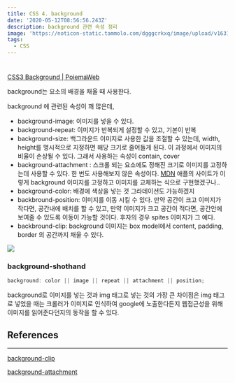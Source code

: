```yaml
---
title: CSS 4. background
date: '2020-05-12T08:56:56.243Z'
description: background 관련 속성 정리
image: 'https://noticon-static.tammolo.com/dgggcrkxq/image/upload/v1631952589/tlog/cover/css-cover_eiiwob.jpg'
tags:
  - CSS
---
```


#

[CSS3 Background | PoiemaWeb](https://poiemaweb.com/css3-background)

background는 요소의 배경을 채울 때 사용한다.

background 에 관련된 속성이 꽤 많은데,

- background-image: 이미지를 넣을 수 있다.
- background-repeat: 이미지가 반복되게 설정할 수 있고, 기본이 반복
- background-size: 백그라운드 이미지로 사용한 값을 조절할 수 있는데, width, height를 명시적으로 지정하면 해당 크기로 줄어들게 된다. 이 과정에서 이미지의 비율이 손상될 수 있다. 그래서 사용하는 속성이 contain, cover
- background-attachment : 스크롤 되는 요소에도 정해진 크기로 이미지를 고정하는데 사용할 수 있다. 한 번도 사용해보지 않은 속성이다. [MDN](https://developer.mozilla.org/en-US/docs/Web/CSS/background-attachment)
  애플의 사이트가 이렇게 background 이미지를 고정하고 이미지를 교체하는 식으로 구현했겠구나..
- background-color: 배경에 색상을 넣는 것 그라데이션도 가능하겠지
- backbround-position: 이미지를 이동 시킬 수 있다. 만약 공간이 크고 이미지가 작다면, 공간내에 배치를 할 수 있고, 만약 이미지가 크고 공간이 적다면, 공간안에 보여줄 수 있도록 이동이 가능할 것이다. 후자의 경우 spites 이미지가 그 예다.
- backbround-clip: background 이미지는 box model에서 content, padding, border 의 공간까지 채울 수 있다.

![](https://noticon-static.tammolo.com/dgggcrkxq/image/upload/v1631952591/tlog/_2020-02-23__7.46.28_lafdoz.png)

### background-shothand

```jsx
background: color || image || repeat || attachment || position;
```

background로 이미지를 넣는 것과 img 태그로 넣는 것의 가장 큰 차이점은 img 태그로 넣었을 때는 크롤러가 이미지로 인식하여 google에 노출한다든지 웹접근성을 위해 이미지를 읽어준다던지의 동작을 할 수 있다.

## References

---

[background-clip](https://developer.mozilla.org/en-US/docs/Web/CSS/background-clip)

[background-attachment](https://developer.mozilla.org/en-US/docs/Web/CSS/background-attachment)
